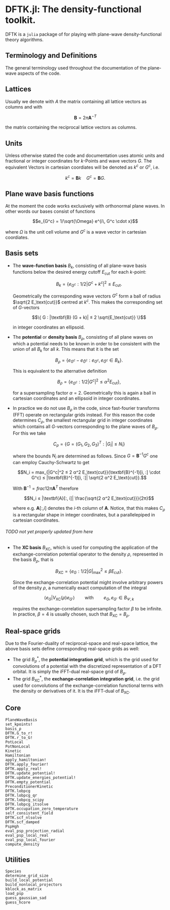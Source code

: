 # DFTK.jl: The density-functional toolkit.

DFTK is a `julia` package of for playing with
plane-wave density-functional theory algorithms.

## Terminology and Definitions
The general terminology used throughout the documentation
of the plane-wave aspects of the code.

## Lattices
Usually we denote with $A$ the matrix containing
all lattice vectors as columns and with
```math
\textbf{B} = 2\pi \textbf{A}^{-T}
```
the matrix containing the reciprocal lattice vectors as columns.

## Units
Unless otherwise stated the code and documentation uses
atomic units and fractional or integer coordinates for $k$-Points
and wave vectors $G$.
The equivalent Vectors in cartesian coordiates will be denoted
as $k^c$ or $G^c$, i.e.
```math
k^c = \textbf{B} k \quad G^c = \textbf{B} G.
```

## Plane wave basis functions
At the moment the code works exclusively with orthonormal plane waves.
In other words our bases consist of functions
```math
e_{G^c} = 1/\sqrt{\Omega} e^{i\, G^c \cdot x}
```
where $\Omega$ is the unit cell volume
and $G^c$ is a wave vector in cartesian coordiates.

## Basis sets

- The **wave-function basis** $B_k$, consisting of all
  plane-wave basis functions below the desired energy cutoff $E_\text{cut}$
  for each $k$-point:
  ```math
  B_k = \{ e_{G^c} : 1/2 |G^c + k^c|^2 ≤ E_\text{cut}.
  ```
  Geometrically the corresponding wave vectors $G^c$
  form a ball of radius $\sqrt{2 E_\text{cut}}$ centred at $k^c$.
  This makes the corresponding set of $G$-vectors
  ```math
  \{ G : |\textbf{B} (G + k)| ≤ 2 \sqrt{E_\text{cut}} \}
  ```
  in integer coordinates an ellipsoid.

- The **potential** or **density basis** $B_\rho$, consisting of
  all plane waves on which a potential needs to be known in order to be
  consistent with the union of all $B_k$ for all $k$. This means that
  it is the set
  ```math
  B_\rho = \{ e_{G^c} - e_{\tilde{G}^c} : e_{G^c}, e_{\tilde{G}^c} \in B_k \}.
  ```
  This is equivalent to the alternative definition
  ```math
  B_\rho = \{ e_{G^c} : 1/2 |G^c|^2 ≤ α^2 E_\text{cut} \},
  ```
  for a supersampling factor $\alpha = 2$.
  Geometrically this is again a ball in cartesian coordinates
  and an ellipsoid in integer coordinates.

- In practice we do not use $B_\rho$ in the code, since fast-fourier transforms
  (FFT) operate on rectangular grids instead.
  For this reason the code determines $C_\rho$,
  the smallest rectangular grid in integer coordinates
  which contains all $G$-vectors corresponding to the plane waves of $B_\rho$.
  For this we take
  ```math
  C_\rho = \{ G = (G_1, G_2, G_3)^T : |G_i| ≤ N_i \}
  ```
  where the bounds $N_i$ are determined as follows.
  Since $G = \textbf{B}^{-1} G^c$ one can employ
  Cauchy-Schwartz to get
  ```math
  N_i = max_{|G^c|^2 ≤ 2 α^2 E_\text{cut}}(\textbf{B}^{-1}[i, :] \cdot G^c)
      ≤ |\textbf{B}^{-1}[i, :]| \sqrt{2 α^2 E_\text{cut}}.
  ```
  With $\textbf{B}^{-1} = frac{1}{2\pi} \textbf{A}^T$ therefore
  ```math
  N_i ≤ |\textbf{A}[:, i]| \frac{\sqrt{2 α^2 E_\text{cut}}}{2π}
  ```
  where e.g. $\textbf{A}[:, i]$ denotes the $i$-th column of $\textbf{A}$.
  Notice, that this makes $C_\rho$ is a rectangular shape in integer
  coordinates, but a parallelepiped in cartesian coordinates.

###### TODO not yet properly updated from here

- The **XC basis** $B_\text{XC}$, which is used for computing the application
  of the exchange-correlation potential operator to the density $\rho$,
  represented in the basis $B_\rho$, that is
  ```math
  B_\text{XC}  = \{e_G : 1/2 |G|_\text{max}^2 ≤ β E_\text{cut} \}.
  ```
  Since the exchange-correlation potential might involve arbitrary powers of the
  density $ρ$, a numerically exact computation of the integral
  ```math
  \langle e_G | V_\text{XC}(ρ) e_{G'} \rangle \qquad \text{with} \qquad e_G, e_{G'} ∈ B_{Ψ,k}
  ```
  requires the exchange-correlation supersampling factor $\beta$ to be infinite.
  In practice, $\beta =4$ is usually chosen, such that $B_\text{XC} = B_\rho$.

## Real-space grids
Due to the Fourier-duality of reciprocal-space and real-space lattice,
the above basis sets define corresponding real-space grids as well:

- The grid $B_\rho^\ast$, the **potential integration grid**,
  which is the grid used for convolutions of a potential with the discretized
  representation of a DFT orbital. It is simply the iFFT-dual real-space grid
  of $B_\rho$.
- The grid $B^\ast_\text{XC}$, the **exchange-correlation integration grid**,
  i.e. the grid used for convolutions of the exchange-correlation functional
  terms with the density or derivatives of it. It is the iFFT-dual of $B_\text{XC}$.

## Core

```@docs
PlaneWaveBasis
set_kpoints!
basis_ρ
DFTK.G_to_r!
DFTK.r_to_G!
PotLocal
PotNonLocal
Kinetic
Hamiltonian
apply_hamiltonian!
DFTK.apply_fourier!
DFTK.apply_real!
DFTK.update_potential!
DFTK.update_energies_potential!
DFTK.empty_potential
PreconditionerKinetic
DFTK.lobpcg
DFTK.lobpcg_qr
DFTK.lobpcg_scipy
DFTK.lobpcg_itsolve
DFTK.occupation_zero_temperature
self_consistent_field
DFTK.scf_nlsolve
DFTK.scf_damped
PspHgh
eval_psp_projection_radial
eval_psp_local_real
eval_psp_local_fourier
compute_density
```

## Utilities
```@docs
Species
determine_grid_size
build_local_potential
build_nonlocal_projectors
kblock_as_matrix
load_psp
guess_gaussian_sad
guess_hcore
```
